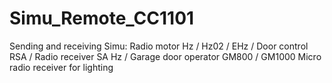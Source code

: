 # Simu_Remote_CC1101
Sending and receiving Simu: Radio motor Hz / Hz02 / EHz / Door control RSA / Radio receiver SA Hz / Garage door operator GM800 / GM1000 Micro radio receiver for lighting
